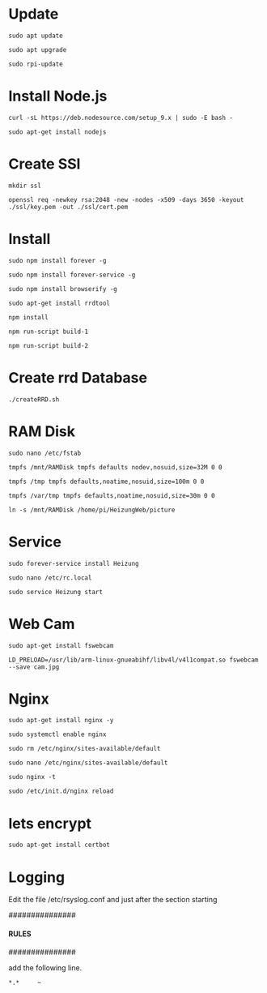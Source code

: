 # Update 

	sudo apt update
	
	sudo apt upgrade
	
	sudo rpi-update

# Install Node.js

    curl -sL https://deb.nodesource.com/setup_9.x | sudo -E bash -
    
    sudo apt-get install nodejs
    

# Create SSl

    mkdir ssl
    
    openssl req -newkey rsa:2048 -new -nodes -x509 -days 3650 -keyout ./ssl/key.pem -out ./ssl/cert.pem

# Install

    sudo npm install forever -g
    
    sudo npm install forever-service -g

    sudo npm install browserify -g

    sudo apt-get install rrdtool

    npm install
    
    npm run-script build-1
    
    npm run-script build-2
    
    

# Create rrd Database

    ./createRRD.sh

# RAM Disk

    sudo nano /etc/fstab

    tmpfs /mnt/RAMDisk tmpfs defaults nodev,nosuid,size=32M 0 0
    
    tmpfs /tmp tmpfs defaults,noatime,nosuid,size=100m 0 0
    
    tmpfs /var/tmp tmpfs defaults,noatime,nosuid,size=30m 0 0

    ln -s /mnt/RAMDisk /home/pi/HeizungWeb/picture
  

# Service

	sudo forever-service install Heizung
	
	sudo nano /etc/rc.local
	
	sudo service Heizung start

# Web Cam

    sudo apt-get install fswebcam

    LD_PRELOAD=/usr/lib/arm-linux-gnueabihf/libv4l/v4l1compat.so fswebcam  --save cam.jpg

    
# Nginx

    sudo apt-get install nginx -y
    
    sudo systemctl enable nginx
    
    sudo rm /etc/nginx/sites-available/default
    
    sudo nano /etc/nginx/sites-available/default

    sudo nginx -t

    sudo /etc/init.d/nginx reload


# lets encrypt

    sudo apt-get install certbot 

# Logging


Edit the file /etc/rsyslog.conf and just after the section starting

###############
#### RULES ####
###############

add the following line.

    *.*     ~

